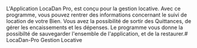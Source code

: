 L'Application LocaDan Pro, est conçu pour la gestion locative. Avec ce programme, vous pouvez rentrer des informations concernant le suivi de location de votre Bien. Vous avez la possibilité de sortir des Quittances, de gérer les encaissements et les dépenses. Le programme vous donne la possibilté de sauvegarder l'ensemble de l'application, et de la restaurer.# LocaDan-Pro
Gestion Locative
